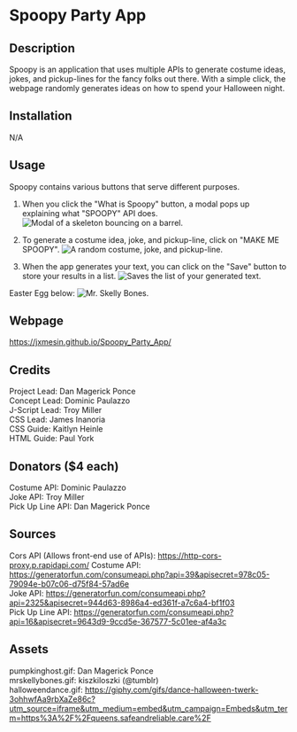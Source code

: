 # Spoopy Party App

## Description
Spoopy is an application that uses multiple APIs to generate costume ideas, jokes, and pickup-lines for the fancy folks out there. With a simple click, the webpage randomly generates ideas on how to spend your Halloween night.

## Installation
N/A

## Usage
Spoopy contains various buttons that serve different purposes.

1) When you click the "What is Spoopy" button, a modal pops up explaining what "SPOOPY" API does.
![Modal of a skeleton bouncing on a barrel.](assets/images/screen-1.gif?raw=true)

2) To generate a costume idea, joke, and pickup-line, click on "MAKE ME SPOOPY".
![A random costume, joke, and pickup-line.](assets/images/screen-2.gif?raw=true)

3) When the app generates your text, you can click on the "Save" button to store your results in a list.
![Saves the list of your generated text.](assets/images/screen-3.gif?raw=true)

Easter Egg below:
![Mr. Skelly Bones.](assets/images/screen-4.gif?raw=true)

## Webpage 
https://jxmesin.github.io/Spoopy_Party_App/

## Credits
Project Lead: Dan Magerick Ponce
<br>
Concept Lead: Dominic Paulazzo
<br>
J-Script Lead: Troy Miller
<br>
CSS Lead: James Inanoria
<br>
CSS Guide: Kaitlyn Heinle
<br>
HTML Guide: Paul York

## Donators ($4 each)
Costume API: Dominic Paulazzo
<br>
Joke API: Troy Miller
<br>
Pick Up Line API: Dan Magerick Ponce
<br>

## Sources
Cors API (Allows front-end use of APIs): https://http-cors-proxy.p.rapidapi.com/
Costume API: https://generatorfun.com/consumeapi.php?api=39&apisecret=978c05-79094e-b07c06-d75f84-57ad6e
<br>
Joke API: https://generatorfun.com/consumeapi.php?api=2325&apisecret=944d63-8986a4-ed361f-a7c6a4-bf1f03
<br>
Pick Up Line API: https://generatorfun.com/consumeapi.php?api=16&apisecret=9643d9-9ccd5e-367577-5c01ee-af4a3c
<br>

## Assets
pumpkinghost.gif: Dan Magerick Ponce
<br>
mrskellybones.gif: kiszkiloszki (@tumblr)
<br>
halloweendance.gif: https://giphy.com/gifs/dance-halloween-twerk-3ohhwfAa9rbXaZe86c?utm_source=iframe&utm_medium=embed&utm_campaign=Embeds&utm_term=https%3A%2F%2Fqueens.safeandreliable.care%2F
<br>
